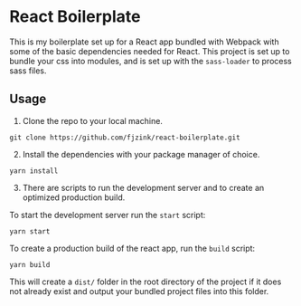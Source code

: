 # React Boilerplate
This is my boilerplate set up for a React app bundled with Webpack with some of the basic dependencies needed for React. This project is set up to bundle your css into modules, and is set up with the `sass-loader` to process sass files.

## Usage

1. Clone the repo to your local machine. 


```
git clone https://github.com/fjzink/react-boilerplate.git
```


2. Install the dependencies with your package manager of choice.


```
yarn install
```


3. There are scripts to run the development server and to create an optimized production build. 

To start the development server run the `start` script:

```
yarn start
```

To create a production build of the react app, run the `build` script:

```
yarn build
```

This will create a `dist/` folder in the root directory of the project if it does not already exist and output your bundled project files into this folder.